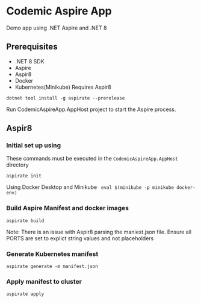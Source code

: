 # Codemic Aspire App

Demo app using .NET Aspire and .NET 8

## Prerequisites

- .NET 8 SDK
- Aspire
- Aspir8
- Docker
- Kubernetes(Minikube)
Requires Aspir8

`dotnet tool install -g aspirate --prerelease`


 Run CodemicAspireApp.AppHost project to start the Aspire process.



[//]: # (## Generate manifest)

[//]: # ()
[//]: # ()
[//]: # ()
[//]: # (`dotnet run --project CodemicAspireApp.AppHost/CodemicAspireApp.AppHost.csproj   --publisher manifest --output-path manifest.json`)

[//]: # ()


## Aspir8

[//]: # (Local Docker Respository)

[//]: # ()
[//]: # (`docker run -d -p 5001:5000 --restart always --name registry registry:2`)

### Initial set up using

These commands must be executed in the `CodemicAspireApp.AppHost` directory

`aspirate init`

Using Docker Desktop and Minikube
` eval $(minikube -p minikube docker-env)`

### Build Aspire Manifest and docker images

`aspirate build`

Note: There is an issue with Aspir8 parsing the maniest.json file. Ensure all PORTS are set to explict string values and not placeholders

### Generate Kubernetes manifest

`aspirate generate -m manifest.json`

### Apply manifest to cluster

`aspirate apply`

[//]: # (When using Minkube, ensure its started with `--insecure-registry` flag)

[//]: # ()
[//]: # (`minikube start --insecure-registry "10.0.0.0/24"`)